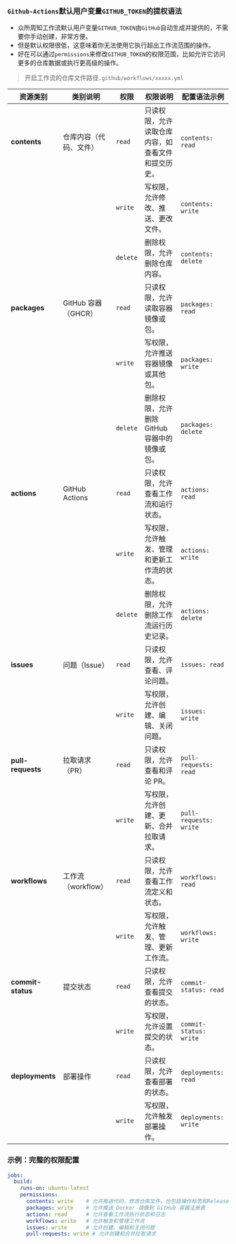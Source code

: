 ### `Github-Actions`默认用户变量`GITHUB_TOKEN`的提权语法

-  众所周知工作流默认用户变量`GITHUB_TOKEN`由`GitHub`自动生成并提供的，不需要你手动创建，非常方便。
-  但是默认权限很低，这意味着你无法使用它执行超出工作流范围的操作。
-  好在可以通过`permissions`来修改`GITHUB_TOKEN`的权限范围，比如允许它访问更多的仓库数据或执行更高级的操作。

> 开启工作流的仓库文件路径`.github/workflows/xxxxx.yml`

| 资源类别           | 类别说明              | 权限   | 权限说明                                                                                          | 配置语法示例                                                                                       |
|--------------------|-----------------------|------------|-----------------------------------------------------------------------------------------------|--------------------------------------------------------------------------------------------------|
| **contents**        | 仓库内容（代码、文件）  | `read`     | 只读权限，允许读取仓库内容，如查看文件和提交历史。                                               | `contents: read`                                                                                 |
|                    |                       | `write`    | 写权限，允许修改、推送、更改文件。                                                               | `contents: write`                                                                                |
|                    |                       | `delete`   | 删除权限，允许删除仓库内容。                                                                     | `contents: delete`                                                                               |
| **packages**        | GitHub 容器（GHCR）     | `read`     | 只读权限，允许读取容器镜像或包。                                                                  | `packages: read`                                                                                 |
|                    |                       | `write`    | 写权限，允许推送容器镜像或其他包。                                                                | `packages: write`                                                                                |
|                    |                       | `delete`   | 删除权限，允许删除 GitHub 容器中的镜像或包。                                                      | `packages: delete`                                                                               |
| **actions**         | GitHub Actions         | `read`     | 只读权限，允许查看工作流和运行状态。                                                              | `actions: read`                                                                                  |
|                    |                       | `write`    | 写权限，允许触发、管理和更新工作流的状态。                                                        | `actions: write`                                                                                 |
|                    |                       | `delete`   | 删除权限，允许删除工作流运行历史记录。                                                             | `actions: delete`                                                                                |
| **issues**          | 问题（Issue）           | `read`     | 只读权限，允许查看、评论问题。                                                                   | `issues: read`                                                                                   |
|                    |                       | `write`    | 写权限，允许创建、编辑、关闭问题。                                                               | `issues: write`                                                                                  |
| **pull-requests**   | 拉取请求（PR）          | `read`     | 只读权限，允许查看和评论 PR。                                                                   | `pull-requests: read`                                                                             |
|                    |                       | `write`    | 写权限，允许创建、更新、合并拉取请求。                                                           | `pull-requests: write`                                                                            |
| **workflows**       | 工作流（workflow）      | `read`     | 只读权限，允许查看工作流定义和状态。                                                             | `workflows: read`                                                                                 |
|                    |                       | `write`    | 写权限，允许触发、管理、更新工作流。                                                             | `workflows: write`                                                                                |
| **commit-status**   | 提交状态                | `read`     | 只读权限，允许查看提交的状态。                                                                   | `commit-status: read`                                                                             |
|                    |                       | `write`    | 写权限，允许设置提交的状态。                                                                     | `commit-status: write`                                                                            |
| **deployments**     | 部署操作                | `read`     | 只读权限，允许查看部署的状态。                                                                   | `deployments: read`                                                                               |
|                    |                       | `write`    | 写权限，允许触发部署操作。                                                                       | `deployments: write`                                                                              |

### 示例：完整的权限配置

```yaml
jobs:
  build:
    runs-on: ubuntu-latest
    permissions:
      contents: write    # 允许推送代码，修改仓库文件，也包括操作标签和Release
      packages: write    # 允许推送 Docker 镜像到 GitHub 容器注册表
      actions: read      # 允许查看工作流执行状态和日志
      workflows: write   # 允许触发和管理工作流
      issues: write      # 允许创建、编辑和关闭问题
      pull-requests: write # 允许创建和合并拉取请求